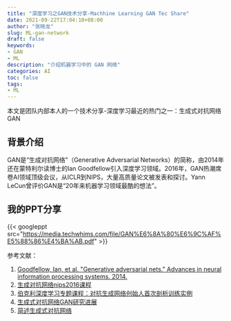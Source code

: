 ```yaml
---
title: "深度学习之GAN技术分享-Machhine Learning GAN Tec Share"
date: 2021-09-22T17:04:10+08:00
author: "张晓龙"
slug: ML-gan-network
draft: false
keywords: 
- GAN
- ML
description: "介绍机器学习中的 GAN 网络" 
categories: AI
toc: false
tags: 
- ML
---
```


本文是团队内部本人的一个技术分享-深度学习最近的热门之一：生成式对抗网络GAN

## 背景介绍
GAN是“生成对抗网络”（Generative Adversarial Networks）的简称，由2014年还在蒙特利尔读博士的Ian Goodfellow引入深度学习领域。2016年，GAN热潮席卷AI领域顶级会议，从ICLR到NIPS，大量高质量论文被发表和探讨。Yann LeCun曾评价GAN是“20年来机器学习领域最酷的想法”。

## 我的PPT分享

{{< googleppt src="https://media.techwhims.com/file/GAN%E6%8A%80%E6%9C%AF%E5%88%86%E4%BA%AB.pdf" >}}

参考文献：
1. [Goodfellow, Ian, et al. "Generative adversarial nets." Advances in neural information processing systems. 2014.]()
2. [生成对抗网络nips2016课程](https://zhuanlan.zhihu.com/uai-rocks)
3. [伯克利深度学习专题课程：对抗生成网络创始人首次剖析训练实例](https://mp.weixin.qq.com/s?__biz=MzI3MTA0MTk1MA==&mid=2651988584&idx=3&sn=e42bbbe2c447de44f465e568d467cebe&chksm=f1215699c656df8f46bbb8275ccb86dc55d63c018acba3f0f14ed55d0b9a9916bc1325cca7e9&mpshare=1&scene=1&srcid=1025xB3CzclBqrVMBZMxSgs1#rd)
4. [生成式对抗网络GAN研究进展](http://blog.csdn.net/Solomon1558/article/details/52537114)
5. [简述生成式对抗网络](https://chenrudan.github.io/blog/2016/11/12/gan.html)
